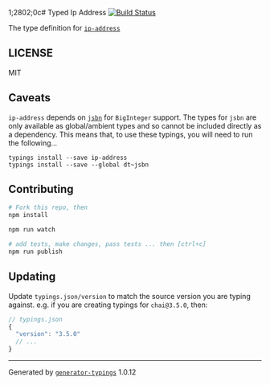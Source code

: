 1;2802;0c# Typed Ip Address  [![Build Status](https://travis-ci.org/westonpace/typed-ip-address.svg?branch=master)](https://travis-ci.org/westonpace/typed-ip-address)


The type definition for [`ip-address`](https://github.com/beaugunderson/ip-address)

## LICENSE

MIT

## Caveats

`ip-address` depends on [`jsbn`](https://www.npmjs.com/package/jsbn) for `BigInteger` support.  The types for `jsbn` are only available as global/ambient types and so cannot be included directly as a dependency.  This means that, to use these typings, you will need to run the following...

```
typings install --save ip-address
typings install --save --global dt~jsbn
```

## Contributing

```sh
# Fork this repo, then
npm install

npm run watch

# add tests, make changes, pass tests ... then [ctrl+c]
npm run publish
```

## Updating

Update `typings.json/version` to match the source version you are typing against.
e.g. if you are creating typings for `chai@3.5.0`, then:

```js
// typings.json
{
  "version": "3.5.0"
  // ...
}
```

----

Generated by [`generator-typings`](https://github.com/typings/generator-typings) 1.0.12
